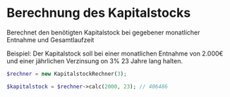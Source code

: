 
# Berechnung des Kapitalstocks
Berechnet den benötigten Kapitalstock bei gegebener monatlicher Entnahme und Gesamtlaufzeit

Beispiel:
Der Kapitalstock soll bei einer monatlichen Entnahme von 2.000€ und einer
 jährlichen Verzinsung on 3% 23 Jahre lang halten.

```php
$rechner = new KapitalstockRechner(3);

$kapitalstock = $rechner->calc(2000, 23); // 406486
```
